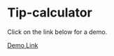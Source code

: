 # Tip-calculator
Click on the link below for a demo.

[Demo Link](https://tip-calculator-thatsdivyansh.netlify.app/)